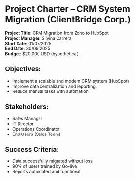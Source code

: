 # Project Charter – CRM System Migration (ClientBridge Corp.)

**Project Title**: CRM Migration from Zoho to HubSpot  
**Project Manager**: Silvina Carrera  
**Start Date**: 01/07/2025  
**End Date**: 30/09/2025  
**Budget**: $20,000 USD (hypothetical)

## Objectives:
- Implement a scalable and modern CRM system (HubSpot)
- Improve data centralization and reporting
- Reduce manual tasks with automation

## Stakeholders:
- Sales Manager
- IT Director
- Operations Coordinator
- End Users (Sales Team)

## Success Criteria:
- Data successfully migrated without loss
- 90% of users trained by Go-live
- Reports automated and functional
